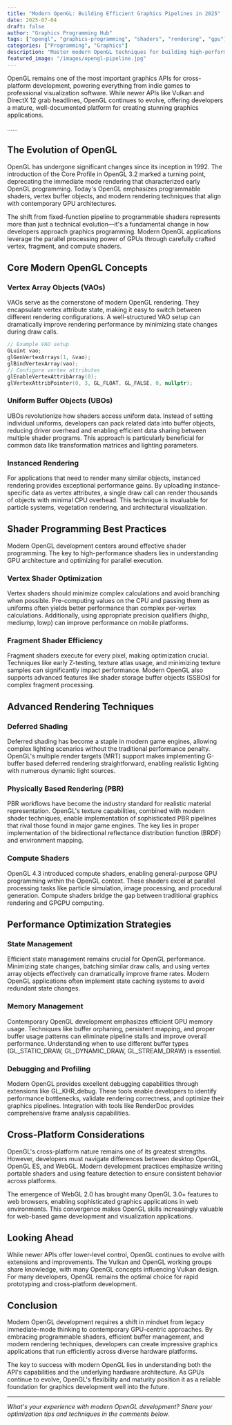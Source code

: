 ```yaml
---
title: "Modern OpenGL: Building Efficient Graphics Pipelines in 2025"
date: 2025-07-04
draft: false
author: "Graphics Programming Hub"
tags: ["opengl", "graphics-programming", "shaders", "rendering", "gpu"]
categories: ["Programming", "Graphics"]
description: "Master modern OpenGL techniques for building high-performance graphics applications with contemporary rendering approaches."
featured_image: "/images/opengl-pipeline.jpg"
---
```


OpenGL remains one of the most important graphics APIs for cross-platform development, powering everything from indie games to professional visualization software. While newer APIs like Vulkan and DirectX 12 grab headlines, OpenGL continues to evolve, offering developers a mature, well-documented platform for creating stunning graphics applications.

......

## The Evolution of OpenGL

OpenGL has undergone significant changes since its inception in 1992. The introduction of the Core Profile in OpenGL 3.2 marked a turning point, deprecating the immediate mode rendering that characterized early OpenGL programming. Today's OpenGL emphasizes programmable shaders, vertex buffer objects, and modern rendering techniques that align with contemporary GPU architectures.

The shift from fixed-function pipeline to programmable shaders represents more than just a technical evolution—it's a fundamental change in how developers approach graphics programming. Modern OpenGL applications leverage the parallel processing power of GPUs through carefully crafted vertex, fragment, and compute shaders.

## Core Modern OpenGL Concepts

### Vertex Array Objects (VAOs)

VAOs serve as the cornerstone of modern OpenGL rendering. They encapsulate vertex attribute state, making it easy to switch between different rendering configurations. A well-structured VAO setup can dramatically improve rendering performance by minimizing state changes during draw calls.

```cpp
// Example VAO setup
GLuint vao;
glGenVertexArrays(1, &vao);
glBindVertexArray(vao);
// Configure vertex attributes
glEnableVertexAttribArray(0);
glVertexAttribPointer(0, 3, GL_FLOAT, GL_FALSE, 0, nullptr);
```

### Uniform Buffer Objects (UBOs)

UBOs revolutionize how shaders access uniform data. Instead of setting individual uniforms, developers can pack related data into buffer objects, reducing driver overhead and enabling efficient data sharing between multiple shader programs. This approach is particularly beneficial for common data like transformation matrices and lighting parameters.

### Instanced Rendering

For applications that need to render many similar objects, instanced rendering provides exceptional performance gains. By uploading instance-specific data as vertex attributes, a single draw call can render thousands of objects with minimal CPU overhead. This technique is invaluable for particle systems, vegetation rendering, and architectural visualization.

## Shader Programming Best Practices

Modern OpenGL development centers around effective shader programming. The key to high-performance shaders lies in understanding GPU architecture and optimizing for parallel execution.

### Vertex Shader Optimization

Vertex shaders should minimize complex calculations and avoid branching when possible. Pre-computing values on the CPU and passing them as uniforms often yields better performance than complex per-vertex calculations. Additionally, using appropriate precision qualifiers (highp, mediump, lowp) can improve performance on mobile platforms.

### Fragment Shader Efficiency

Fragment shaders execute for every pixel, making optimization crucial. Techniques like early Z-testing, texture atlas usage, and minimizing texture samples can significantly impact performance. Modern OpenGL also supports advanced features like shader storage buffer objects (SSBOs) for complex fragment processing.

## Advanced Rendering Techniques

### Deferred Shading

Deferred shading has become a staple in modern game engines, allowing complex lighting scenarios without the traditional performance penalty. OpenGL's multiple render targets (MRT) support makes implementing G-buffer based deferred rendering straightforward, enabling realistic lighting with numerous dynamic light sources.

### Physically Based Rendering (PBR)

PBR workflows have become the industry standard for realistic material representation. OpenGL's texture capabilities, combined with modern shader techniques, enable implementation of sophisticated PBR pipelines that rival those found in major game engines. The key lies in proper implementation of the bidirectional reflectance distribution function (BRDF) and environment mapping.

### Compute Shaders

OpenGL 4.3 introduced compute shaders, enabling general-purpose GPU programming within the OpenGL context. These shaders excel at parallel processing tasks like particle simulation, image processing, and procedural generation. Compute shaders bridge the gap between traditional graphics rendering and GPGPU computing.

## Performance Optimization Strategies

### State Management

Efficient state management remains crucial for OpenGL performance. Minimizing state changes, batching similar draw calls, and using vertex array objects effectively can dramatically improve frame rates. Modern OpenGL applications often implement state caching systems to avoid redundant state changes.

### Memory Management

Contemporary OpenGL development emphasizes efficient GPU memory usage. Techniques like buffer orphaning, persistent mapping, and proper buffer usage patterns can eliminate pipeline stalls and improve overall performance. Understanding when to use different buffer types (GL_STATIC_DRAW, GL_DYNAMIC_DRAW, GL_STREAM_DRAW) is essential.

### Debugging and Profiling

Modern OpenGL provides excellent debugging capabilities through extensions like GL_KHR_debug. These tools enable developers to identify performance bottlenecks, validate rendering correctness, and optimize their graphics pipelines. Integration with tools like RenderDoc provides comprehensive frame analysis capabilities.

## Cross-Platform Considerations

OpenGL's cross-platform nature remains one of its greatest strengths. However, developers must navigate differences between desktop OpenGL, OpenGL ES, and WebGL. Modern development practices emphasize writing portable shaders and using feature detection to ensure consistent behavior across platforms.

The emergence of WebGL 2.0 has brought many OpenGL 3.0+ features to web browsers, enabling sophisticated graphics applications in web environments. This convergence makes OpenGL skills increasingly valuable for web-based game development and visualization applications.

## Looking Ahead

While newer APIs offer lower-level control, OpenGL continues to evolve with extensions and improvements. The Vulkan and OpenGL working groups share knowledge, with many OpenGL concepts influencing Vulkan design. For many developers, OpenGL remains the optimal choice for rapid prototyping and cross-platform development.

## Conclusion

Modern OpenGL development requires a shift in mindset from legacy immediate-mode thinking to contemporary GPU-centric approaches. By embracing programmable shaders, efficient buffer management, and modern rendering techniques, developers can create impressive graphics applications that run efficiently across diverse hardware platforms.

The key to success with modern OpenGL lies in understanding both the API's capabilities and the underlying hardware architecture. As GPUs continue to evolve, OpenGL's flexibility and maturity position it as a reliable foundation for graphics development well into the future.

---

*What's your experience with modern OpenGL development? Share your optimization tips and techniques in the comments below.*